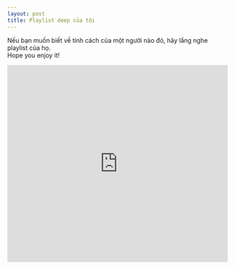 ```yaml
---
layout: post
title: Playlist deep của tôi
---
```

Nếu bạn muốn biết về tính cách của một người nào đó, hãy lắng nghe playlist của họ.  
Hope you enjoy it!  
<iframe width="100%" height="450" scrolling="no" frameborder="no" src="https://w.soundcloud.com/player/?url=https%3A//api.soundcloud.com/playlists/273913056&amp;auto_play=false&amp;hide_related=false&amp;show_comments=true&amp;show_user=true&amp;show_reposts=false&amp;visual=true"></iframe>
